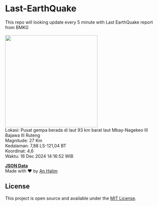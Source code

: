 # Last-EarthQuake
This repo will looking update every 5 minute with Last EarthQuake report from BMKG
<br>
<br>
<img src="undefined" width="300"/>
<br>
Lokasi: Pusat gempa berada di laut 93 km barat laut Mbay-Nagekeo  III Bajawa III Ruteng <br>
Magnitude: 27 Km <br>
Kedalaman: 7,88 LS-121,04 BT <br>
Koordinat: 4,6 <br>
Waktu: 16 Dec 2024 14:16:52 WIB <br>

<a href="./data/data.json">**JSON Data**</a>
<br>
Made with ❤️ by <a href="https://github.com/an-halim">An Halim</a>
## License

This project is open source and available under the [MIT License](LICENSE).

